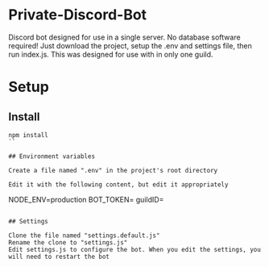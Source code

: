 # Private-Discord-Bot
Discord bot designed for use in a single server. No database software required! Just download the project, setup the .env and settings file, then run index.js.
This was designed for use with in only one guild.

# Setup

## Install

```
npm install
``

## Environment variables

Create a file named ".env" in the project's root directory

Edit it with the following content, but edit it appropriately

```
NODE_ENV=production
BOT_TOKEN=
guildID=
```

## Settings

Clone the file named "settings.default.js"
Rename the clone to "settings.js"
Edit settings.js to configure the bot. When you edit the settings, you will need to restart the bot
